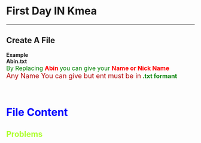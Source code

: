

# <b>First Day IN Kmea</b>
---
## <b> Create A File </b>
<p>
<b size="20px"> Example </b>
<br>
<b> Abin.txt </b> 
<br> <font size=3 color='green'>By Replacing 
<font color='Red'> <b> Abin </b> </font>
you can give your 
<font color='Red'> <b>Name or Nick Name</b> </font> 
<br><font size=4 color='btown'> Any Name You can give but ent must be in</font><b> .txt  
formant </font></font>
</p>
<br>
<h1><font  color='blue'><b> File Content </b></font></h1> 
<h2  style="color:GreenYellow">Problems</h2>
